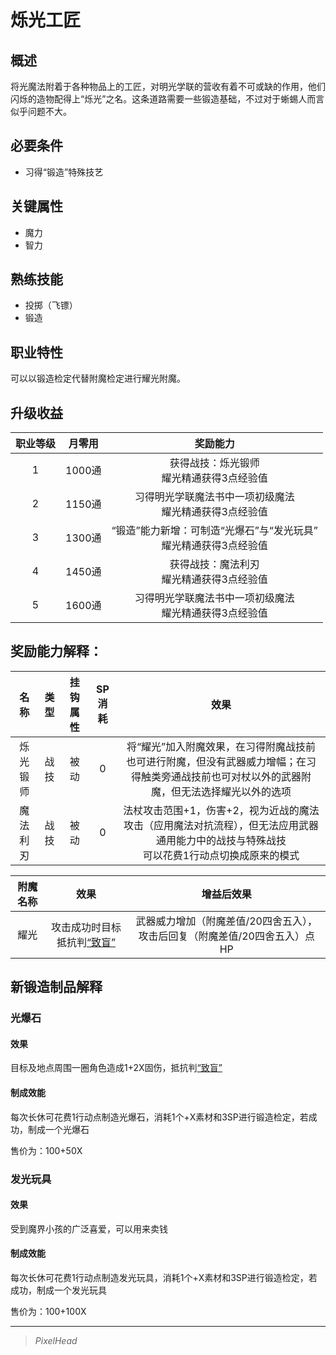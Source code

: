 # 烁光工匠

## 概述

将光魔法附着于各种物品上的工匠，对明光学联的营收有着不可或缺的作用，他们闪烁的造物配得上“烁光”之名。这条道路需要一些锻造基础，不过对于蜥蜴人而言似乎问题不大。

## 必要条件

* 习得“锻造”特殊技艺

## 关键属性

* 魔力
* 智力

## 熟练技能

* 投掷（飞镖）
* 锻造
  
## 职业特性

可以以锻造检定代替附魔检定进行耀光附魔。

## 升级收益

职业等级|月零用|奖励能力
:--:|:--:|:--:
1|1000通|获得战技：烁光锻师<br>耀光精通获得3点经验值
2|1150通|习得明光学联魔法书中一项初级魔法<br>耀光精通获得3点经验值
3|1300通|“锻造”能力新增：可制造“光爆石”与“发光玩具”<br>耀光精通获得3点经验值
4|1450通|获得战技：魔法利刃<br>耀光精通获得3点经验值
5|1600通|习得明光学联魔法书中一项初级魔法<br>耀光精通获得3点经验值


## 奖励能力解释：

名称|类型|挂钩属性|SP消耗|效果
:--:|:--:|:--:|:--:|:--:
烁光锻师|战技|被动|0|将“耀光”加入附魔效果，在习得附魔战技前也可进行附魔，但没有武器威力增幅；在习得触类旁通战技前也可对杖以外的武器附魔，但无法选择耀光以外的选项
魔法利刃|战技|被动|0|法杖攻击范围+1，伤害+2，视为近战的魔法攻击（应用魔法对抗流程），但无法应用武器通用能力中的战技与特殊战技<br>可以花费1行动点切换成原来的模式

附魔名称|效果|增益后效果
:--:|:--:|:--:
耀光|攻击成功时目标抵抗判<a href="../../../../status/normal/#致盲" target="_blank">“致盲”</a>|武器威力增加（附魔差值/20四舍五入），攻击后回复（附魔差值/20四舍五入）点HP

## 新锻造制品解释

### 光爆石

#### 效果

目标及地点周围一圈角色造成1+2X固伤，抵抗判<a href="../../../../status/normal/#致盲" target="_blank">“致盲”</a>

#### 制成效能

每次长休可花费1行动点制造光爆石，消耗1个+X素材和3SP进行锻造检定，若成功，制成一个光爆石

售价为：100+50X

### 发光玩具

#### 效果

受到魔界小孩的广泛喜爱，可以用来卖钱

#### 制成效能

每次长休可花费1行动点制造发光玩具，消耗1个+X素材和3SP进行锻造检定，若成功，制成一个发光玩具

售价为：100+100X

---

> *PixelHead*